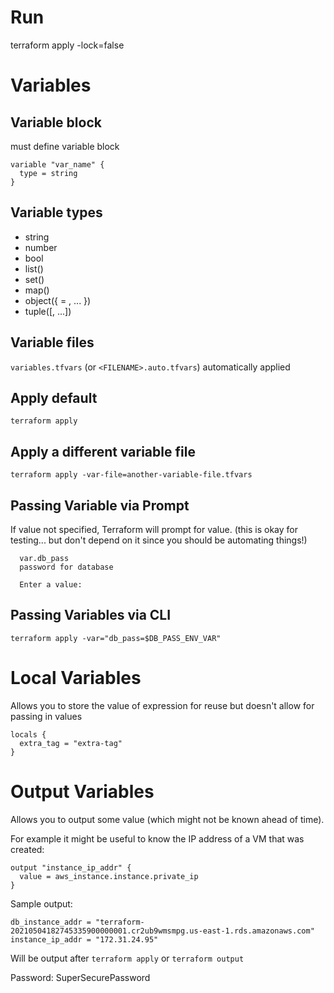 # Run
terraform apply -lock=false

# Variables

## Variable block

must define variable block

```
variable "var_name" {
  type = string
}
```

## Variable types
- string
- number
- bool
- list(<TYPE>)
- set(<TYPE>)
- map(<TYPE>)
- object({<ATTR NAME> = <TYPE>, ... })
- tuple([<TYPE>, ...])

## Variable files
`variables.tfvars` (or `<FILENAME>.auto.tfvars`) automatically applied 

## Apply default
`terraform apply`

## Apply a different variable file
`terraform apply -var-file=another-variable-file.tfvars`

## Passing Variable via Prompt
If value not specified, Terraform will prompt for value. (this is okay for testing... but don't depend on it since you should be automating things!)
```
  var.db_pass
  password for database

  Enter a value:
```

## Passing Variables via CLI
`terraform apply -var="db_pass=$DB_PASS_ENV_VAR"`

# Local Variables

Allows you to store the value of expression for reuse but doesn't allow for passing in values 
```
locals {
  extra_tag = "extra-tag"
}
```

# Output Variables

Allows you to output some value  (which might not be known ahead of time).

For example it might be useful to know the IP address of a VM that was created:

```
output "instance_ip_addr" {
  value = aws_instance.instance.private_ip
}
```

Sample output:
```
db_instance_addr = "terraform-20210504182745335900000001.cr2ub9wmsmpg.us-east-1.rds.amazonaws.com"
instance_ip_addr = "172.31.24.95"
```

Will be output after `terraform apply` or `terraform output`

Password: SuperSecurePassword
